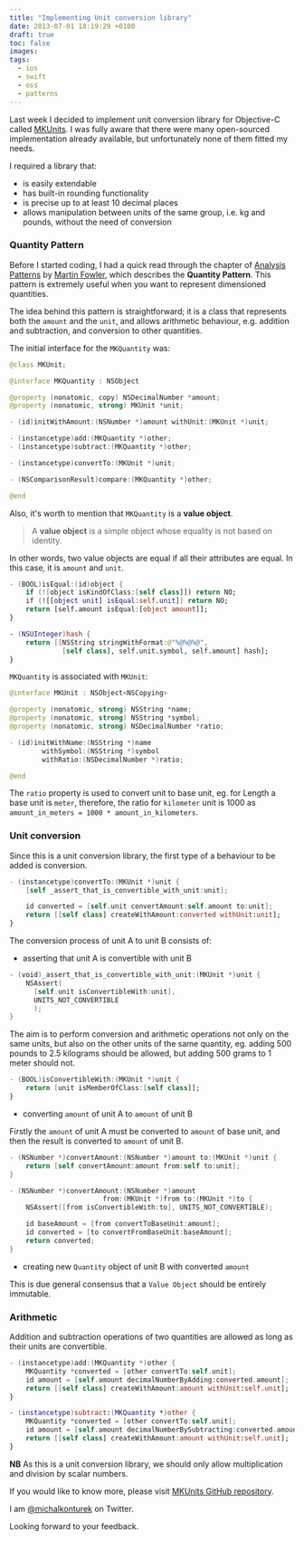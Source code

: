 ```yaml
---
title: "Implementing Unit conversion library"
date: 2013-07-01 18:19:29 +0100
draft: true
toc: false
images:
tags:
  - ios
  - swift
  - oss
  - patterns
---
```


Last week I decided to implement unit conversion library for Objective-C called [MKUnits][MKUnits]. I was fully aware that there were many open-sourced implementation already available, but unfortunately none of them fitted my needs.

[MKUnits]:https://github.com/michalkonturek/MKUnits

I required a library that:

* is easily extendable
* has built-in rounding functionality
* is precise up to at least 10 decimal places
* allows manipulation between units of the same group, i.e. kg and pounds, without the need of conversion


### Quantity Pattern

Before I started coding, I had a quick read through the chapter of [Analysis Patterns][analysis-patterns] by [Martin Fowler][martin-fowler], which describes the **Quantity Pattern**. This pattern is extremely useful when you want to represent dimensioned quantities.

[analysis-patterns]:http://www.amazon.co.uk/Analysis-Patterns-Reusable-Object-Models/dp/0201895420
[martin-fowler]:http://martinfowler.com/

The idea behind this pattern is straightforward; it is a class that represents both the `amount` and the `unit`, and allows arithmetic behaviour, e.g. addition and subtraction, and conversion to other quantities.

The initial interface for the `MKQuantity` was:

```swift
@class MKUnit;

@interface MKQuantity : NSObject

@property (nonatomic, copy) NSDecimalNumber *amount;
@property (nonatomic, strong) MKUnit *unit;

- (id)initWithAmount:(NSNumber *)amount withUnit:(MKUnit *)unit;

- (instancetype)add:(MKQuantity *)other;
- (instancetype)subtract:(MKQuantity *)other;

- (instancetype)convertTo:(MKUnit *)unit;

- (NSComparisonResult)compare:(MKQuantity *)other;

@end
```

Also, it's worth to mention that `MKQuantity` is a **value object**.

> A **value object** is a simple object whose equality is not based on identity.

In other words, two value objects are equal if all their attributes are equal. In this case, it is `amount` and `unit`.

```swift
- (BOOL)isEqual:(id)object {
    if (![object isKindOfClass:[self class]]) return NO;
    if (![[object unit] isEqual:self.unit]) return NO;
    return [self.amount isEqual:[object amount]];
}

- (NSUInteger)hash {
    return [[NSString stringWithFormat:@"%@%@%@",
             [self class], self.unit.symbol, self.amount] hash];
}
```


`MKQuantity` is associated with `MKUnit`:

```swift
@interface MKUnit : NSObject<NSCopying>

@property (nonatomic, strong) NSString *name;
@property (nonatomic, strong) NSString *symbol;
@property (nonatomic, strong) NSDecimalNumber *ratio;

- (id)initWithName:(NSString *)name
        withSymbol:(NSString *)symbol
        withRatio:(NSDecimalNumber *)ratio;

@end
```

The `ratio` property is used to convert unit to base unit, eg. for Length a base unit is `meter`, therefore, the ratio for `kilometer` unit is 1000 as `amount_in_meters = 1000 * amount_in_kilometers`.


### Unit conversion

Since this is a unit conversion library, the first type of a behaviour to be added is conversion.


```swift
- (instancetype)convertTo:(MKUnit *)unit {
    [self _assert_that_is_convertible_with_unit:unit];

    id converted = [self.unit convertAmount:self.amount to:unit];
    return [[self class] createWithAmount:converted withUnit:unit];
}
```

The conversion process of unit A to unit B consists of:

* asserting that unit A is convertible with unit B

```swift
- (void)_assert_that_is_convertible_with_unit:(MKUnit *)unit {
    NSAssert(
      [self.unit isConvertibleWith:unit],
      UNITS_NOT_CONVERTIBLE
      );
}
```

The aim is to perform conversion and arithmetic operations not only on the same units, but also on the other units of the same quantity, eg. adding 500 pounds to 2.5 kilograms should be allowed, but adding 500 grams to 1 meter should not.

```swift
- (BOOL)isConvertibleWith:(MKUnit *)unit {
    return [unit isMemberOfClass:[self class]];
}
```

* converting `amount` of unit A to `amount` of unit B

Firstly the `amount` of unit A must be converted to `amount` of base unit, and then the result is converted to `amount` of unit B.

```swift
- (NSNumber *)convertAmount:(NSNumber *)amount to:(MKUnit *)unit {
    return [self convertAmount:amount from:self to:unit];
}

- (NSNumber *)convertAmount:(NSNumber *)amount
                       from:(MKUnit *)from to:(MKUnit *)to {
    NSAssert([from isConvertibleWith:to], UNITS_NOT_CONVERTIBLE);

    id baseAmount = [from convertToBaseUnit:amount];
    id converted = [to convertFromBaseUnit:baseAmount];
    return converted;
}
```

* creating new `Quantity` object of unit B with converted `amount`

This is due general consensus that a `Value Object` should be entirely immutable.


### Arithmetic

Addition and subtraction operations of two quantities are allowed as long as their units are convertible.

```swift
- (instancetype)add:(MKQuantity *)other {
    MKQuantity *converted = [other convertTo:self.unit];
    id amount = [self.amount decimalNumberByAdding:converted.amount];
    return [[self class] createWithAmount:amount withUnit:self.unit];
}

- (instancetype)subtract:(MKQuantity *)other {
    MKQuantity *converted = [other convertTo:self.unit];
    id amount = [self.amount decimalNumberBySubtracting:converted.amount];
    return [[self class] createWithAmount:amount withUnit:self.unit];
}
```

**NB** As this is a unit conversion library, we should only allow multiplication and division by scalar numbers.


If you would like to know more, please visit [MKUnits GitHub repository][MKUnits].

I am [@michalkonturek][twitter] on Twitter.

Looking forward to your feedback.

[twitter]:http://twitter.com/michalkonturek
